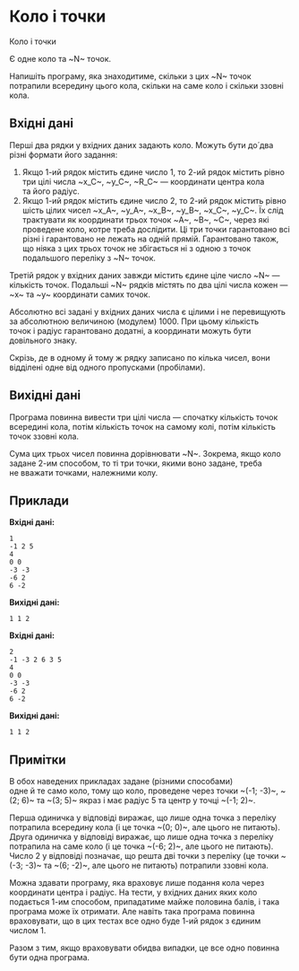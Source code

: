 # Коло і точки

Коло і точки

Є&nbsp;одне коло та&nbsp;~N~ точок.

Напишіть програму, яка&nbsp;знаходитиме, скільки з&nbsp;цих ~N~ точок потрапили всередину цього кола, скільки на&nbsp;саме коло і&nbsp;скільки ззовні кола.

## Вхідні дані
Перші два рядки у&nbsp;вхідних даних задають коло. Можуть бути до́&nbsp;два різні формати його задання:
1.  Якщо 1-ий рядок містить єдине число 1, то&nbsp;2-ий рядок містить рівно три цілі числа ~x_C~, ~y_C~, ~R_C~&nbsp;— координати центра кола та&nbsp;його радіус.
2.  Якщо 1-ий рядок містить єдине число 2, то&nbsp;2-ий рядок містить рівно шість цілих чисел ~x_A~, ~y_A~, ~x_B~, ~y_B~, ~x_C~, ~y_C~. Їх слід трактувати&nbsp;як координати трьох точок ~A~, ~B~, ~C~, через які проведене коло, котре треба дослідити. Ці три точки гарантовано всі різні&nbsp;і&nbsp;гарантовано не&nbsp;лежать на&nbsp;одній прямій. Гарантовано також, що&nbsp;ніяка з&nbsp;цих трьох точок не&nbsp;збігається ні&nbsp;з&nbsp;одною з&nbsp;точок подальшого переліку з&nbsp;~N~ точок.

Третій рядок у&nbsp;вхідних даних завжди містить єдине ціле число ~N~&nbsp;— кількість точок. Подальші ~N~ рядків містять по&nbsp;два цілі числа кожен&nbsp;— ~x~&nbsp;та&nbsp;~y~ координати самих точок.

Абсолютно всі задані у&nbsp;вхідних даних числа є&nbsp;цілими&nbsp;і&nbsp;не&nbsp;перевищують за&nbsp;абсолютною величиною (модулем) 1000. При цьому кількість точок&nbsp;і&nbsp;радіус гарантовано додатні, а&nbsp;координати можуть бути довільного знаку.

Скрізь, де&nbsp;в&nbsp;одному&nbsp;й&nbsp;тому&nbsp;ж рядку записано по&nbsp;кілька чисел, вони відділені одне&nbsp;від&nbsp;одного пропусками (пробілами).

## Вихідні дані
Програма повинна вивести три цілі числа&nbsp;— спочатку кількість точок всередині кола, потім кількість точок на&nbsp;самому колі, потім кількість точок ззовні кола.

Сума цих трьох чисел повинна дорівнювати ~N~. Зокрема, якщо коло задане 2-им способом, то&nbsp;ті три точки, якими воно задане, треба не&nbsp;вважати точками, належними колу.

## Приклади
**Вхідні дані:**
```
1
-1 2 5
4
0 0
-3 -3
-6 2
6 -2
```

**Вихідні дані:**
```
1 1 2
```

**Вхідні дані:**
```
2
-1 -3 2 6 3 5
4
0 0
-3 -3
-6 2
6 -2
```

**Вихідні дані:**
```
1 1 2
```

## Примітки
В&nbsp;обох наведених прикладах задане (різними способами) одне&nbsp;й&nbsp;те&nbsp;само коло, тому&nbsp;що коло, проведене через точки ~(-1; -3)~, ~(2; 6)~&nbsp;та&nbsp;~(3; 5)~ якраз&nbsp;і&nbsp;має радіус 5&nbsp;та&nbsp;центр у&nbsp;точці ~(-1; 2)~.

Перша одиничка у&nbsp;відповіді виражає, що&nbsp;лише одна точка з&nbsp;переліку потрапила всередину кола (і&nbsp;це&nbsp;точка ~(0; 0)~, але&nbsp;цього не&nbsp;питають). Друга одиничка у&nbsp;відповіді виражає, що&nbsp;лише одна точка з&nbsp;переліку потрапила на&nbsp;саме коло (і&nbsp;це&nbsp;точка ~(-6; 2)~, але&nbsp;цього не&nbsp;питають). Число&nbsp;2 у&nbsp;відповіді позначає, що&nbsp;решта дві точки з&nbsp;переліку (це&nbsp;точки ~(-3; -3)~&nbsp;та&nbsp;~(6; -2)~, але&nbsp;цього не&nbsp;питають) потрапили ззовні кола.

Можна здавати програму, яка&nbsp;враховує лише подання кола через координати центра&nbsp;і&nbsp;радіус. На&nbsp;тести, у&nbsp;вхідних даних яких коло подається 1-им способом, припадатиме майже половина балів, і&nbsp;така програма може їх отримати. Але&nbsp;навіть така програма повинна враховувати, що&nbsp;в&nbsp;цих тестах все одно буде 1-ий рядок з&nbsp;єдиним числом 1.

Разом&nbsp;з&nbsp;тим, якщо враховувати обидва випадки, це&nbsp;все одно повинна бути одна програма.